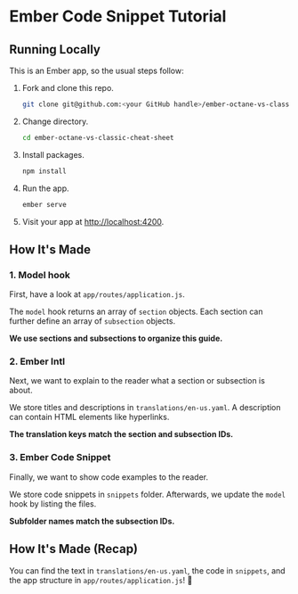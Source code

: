 # Ember Code Snippet Tutorial

## Running Locally

This is an Ember app, so the usual steps follow:

1. Fork and clone this repo.
    ```bash
    git clone git@github.com:<your GitHub handle>/ember-octane-vs-classic-cheat-sheet.git
    ```
1. Change directory.
    ```bash
    cd ember-octane-vs-classic-cheat-sheet
    ```
1. Install packages.
    ```bash
    npm install
    ```
1. Run the app.
    ```bash
    ember serve
    ```
1. Visit your app at [http://localhost:4200](http://localhost:4200).


## How It's Made

### 1. Model hook

First, have a look at `app/routes/application.js`.

The `model` hook returns an array of `section` objects. Each section can further define an array of `subsection` objects.

**We use sections and subsections to organize this guide.**

### 2. Ember Intl

Next, we want to explain to the reader what a section or subsection is about.

We store titles and descriptions in `translations/en-us.yaml`. A description can contain HTML elements like hyperlinks.

**The translation keys match the section and subsection IDs.**

### 3. Ember Code Snippet

Finally, we want to show code examples to the reader.

We store code snippets in `snippets` folder. Afterwards, we update the `model` hook by listing the files.

**Subfolder names match the subsection IDs.**


## How It's Made (Recap)

You can find the text in `translations/en-us.yaml`, the code in `snippets`, and the app structure in `app/routes/application.js`! 💖